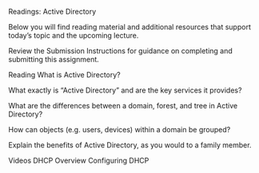 

Readings: Active Directory

Below you will find reading material and additional resources that support today’s topic and the upcoming lecture.

Review the Submission Instructions for guidance on completing and submitting this assignment.

Reading
What is Active Directory?

What exactly is “Active Directory” and are the key services it provides?

What are the differences between a domain, forest, and tree in Active Directory?

How can objects (e.g. users, devices) within a domain be grouped?

Explain the benefits of Active Directory, as you would to a family member.

Videos
DHCP Overview
Configuring DHCP